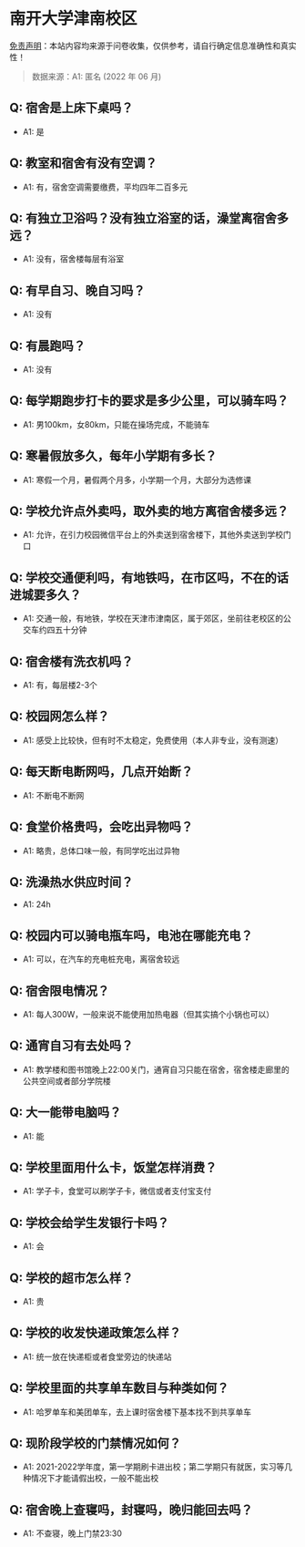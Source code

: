 # 南开大学津南校区

[免责声明](https://colleges.chat/#_3)：本站内容均来源于问卷收集，仅供参考，请自行确定信息准确性和真实性！

> 数据来源：A1: 匿名 (2022 年 06 月)

## Q: 宿舍是上床下桌吗？

- A1: 是

## Q: 教室和宿舍有没有空调？

- A1: 有，宿舍空调需要缴费，平均四年二百多元

## Q: 有独立卫浴吗？没有独立浴室的话，澡堂离宿舍多远？

- A1: 没有，宿舍楼每层有浴室

## Q: 有早自习、晚自习吗？

- A1: 没有

## Q: 有晨跑吗？

- A1: 没有

## Q: 每学期跑步打卡的要求是多少公里，可以骑车吗？

- A1: 男100km，女80km，只能在操场完成，不能骑车

## Q: 寒暑假放多久，每年小学期有多长？

- A1: 寒假一个月，暑假两个月多，小学期一个月，大部分为选修课

## Q: 学校允许点外卖吗，取外卖的地方离宿舍楼多远？

- A1: 允许，在引力校园微信平台上的外卖送到宿舍楼下，其他外卖送到学校门口

## Q: 学校交通便利吗，有地铁吗，在市区吗，不在的话进城要多久？

- A1: 交通一般，有地铁，学校在天津市津南区，属于郊区，坐前往老校区的公交车约四五十分钟

## Q: 宿舍楼有洗衣机吗？

- A1: 有，每层楼2-3个

## Q: 校园网怎么样？

- A1: 感受上比较快，但有时不太稳定，免费使用（本人非专业，没有测速）

## Q: 每天断电断网吗，几点开始断？

- A1: 不断电不断网

## Q: 食堂价格贵吗，会吃出异物吗？

- A1: 略贵，总体口味一般，有同学吃出过异物

## Q: 洗澡热水供应时间？

- A1: 24h

## Q: 校园内可以骑电瓶车吗，电池在哪能充电？

- A1: 可以，在汽车的充电桩充电，离宿舍较远

## Q: 宿舍限电情况？

- A1: 每人300W，一般来说不能使用加热电器（但其实搞个小锅也可以）

## Q: 通宵自习有去处吗？

- A1: 教学楼和图书馆晚上22:00关门，通宵自习只能在宿舍，宿舍楼走廊里的公共空间或者部分学院楼

## Q: 大一能带电脑吗？

- A1: 能

## Q: 学校里面用什么卡，饭堂怎样消费？

- A1: 学子卡，食堂可以刷学子卡，微信或者支付宝支付

## Q: 学校会给学生发银行卡吗？

- A1: 会

## Q: 学校的超市怎么样？

- A1: 贵

## Q: 学校的收发快递政策怎么样？

- A1: 统一放在快递柜或者食堂旁边的快递站

## Q: 学校里面的共享单车数目与种类如何？

- A1: 哈罗单车和美团单车，去上课时宿舍楼下基本找不到共享单车

## Q: 现阶段学校的门禁情况如何？

- A1: 2021-2022学年度，第一学期刷卡进出校；第二学期只有就医，实习等几种情况下才能请假出校，一般不能出校

## Q: 宿舍晚上查寝吗，封寝吗，晚归能回去吗？

- A1: 不查寝，晚上门禁23:30

